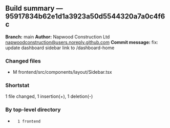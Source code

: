## Build summary — 95917834b62e1d1a3923a50d5544320a7a0c4f6c

**Branch:** main **Author:** Napwood Construction Ltd <napwoodconstruction@users.noreply.github.com>
**Commit message:** fix: update dashboard sidebar link to /dashboard-home

### Changed files

- M frontend/src/components/layout/Sidebar.tsx

### Shortstat

1 file changed, 1 insertion(+), 1 deletion(-)

### By top-level directory

-       1 frontend
